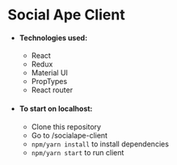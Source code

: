 # Social Ape Client
- #### Technologies used:
  - React
  - Redux
  - Material UI 
  - PropTypes
  - React router
- #### To start on localhost:
  - Clone this repository
  - Go to /socialape-client
  - `npm/yarn install` to install dependencies
  - `npm/yarn start` to run client
